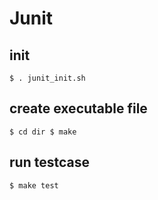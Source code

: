 # Junit

## init
`$ . junit_init.sh`

## create executable file
`$ cd dir
$ make`

## run testcase
`$ make test`
